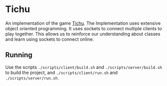 # Tichu

An implementation of the game [Tichu](https://en.wikipedia.org/wiki/Tichu).
The Implementation uses extensive object oriented programming. It uses sockets to connect multiple clients to play together. This allows us to reinforce our understanding about classes and learn using sockets to connect online. 

## Running

Use the scripts `./scripts/client/build.sh` and `./scripts/server/build.sh`
to build the project, and `./scripts/client/run.sh` and `./scripts/server/run.sh`.
